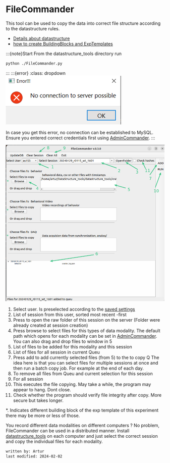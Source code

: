 # FileCommander
This tool can be used to copy the data into correct file structure according to the datastructure rules.

- [Details about datastructure](../datastructure_documentation/datastructure.md)
- [how to create BuildingBlocks and ExpTemplates](AdminCommander.md#building-blocks-of-datastructure)

:::{note}Start
From the datastructure_tools directory run
~~~bash
python ./FileCommander.py
~~~
:::
:::{error}
:class: dropdown
![error_server.PNG](../images/error_server.PNG)

In case you get this error, no connection can be established to MySQL. Ensure you entered correct credentials 
first using [AdminCommander](AdminCommander.md#db-configuration).
:::

![filecommander.png](../images/filecommander.png)

1. Select user. Is preselected according to the [saved settings](AdminCommander.md#user-specific-config)
2. List of session from this user, sorted most recent -first
3. Press to open the raw folder of this session on the server (Folder were already created at session creation)
4. Press browse to select files for this types of data modality. The default path which opens for each modality can 
be set in [AdminCommander](AdminCommander.md#user-specific-config). You can also drag and drop files to window in 5
5. List of files to be added for this modality and this session
6. List of files for all session in current Queu
7. Press add to add currently selected files (from 5) to the to copy Q
The idea here is that you can select files for multiple sessions at once and then run a batch copy job. For example at the end of each day.
8. To remove all files from Queu and current selection for this session
9. For all session
10. This executes the file copying. May take a while, the program may appear to hang. Dont close.
11. Check whether the program should verify file integrity after copy. More secure but takes longer.

*. Indicates different building block of the exp template of this experiment there may be more or less of those.

You record different data modalities on different computers ? No problem, FileCommander can be used in a distributed manner.
Install [datastructure_tools](../gui_documentation/installation.md) on each computer and just select the correct session and copy the individual files for each modality.

~~~~
written by: Artur
last modified: 2024-02-02
~~~~